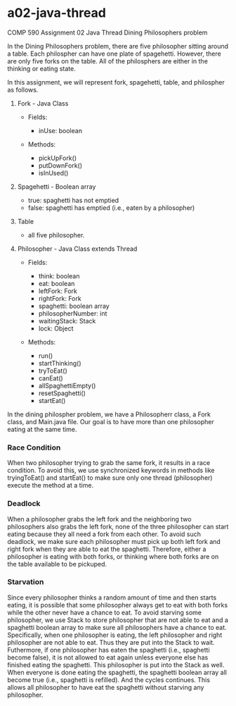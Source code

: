 # a02-java-thread
COMP 590 Assignment 02 Java Thread Dining Philosophers problem

In the Dining Philosophers problem, there are five philosopher sitting around a table. Each philospher can have one plate of spagehetti. However, there are only five forks on the table. All of the philosphers are either in the thinking or eating state. 

In this assignment, we will represent fork, spagehetti, table, and philospher as follows. 

1. Fork - Java Class 
    - Fields: 
        - inUse: boolean

    - Methods:
        - pickUpFork()
        - putDownFork()
        - isInUsed()


2. Spagehetti - Boolean array
    - true: spaghetti has not emptied
    - false: spaghetti has emptied (i.e., eaten by a philosopher)


3. Table 
    - all five philosopher. 


4. Philosopher - Java Class extends Thread
    - Fields: 
        - think: boolean
        - eat: boolean 
        - leftFork: Fork
        - rightFork: Fork
        - spaghetti: boolean array
        - philosopherNumber: int 
        - waitingStack: Stack<Philosopher>
        - lock: Object

    - Methods: 
        - run()
        - startThinking()
        - tryToEat()
        - canEat()
        - allSpaghettiEmpty()
        - resetSpaghetti()
        - startEat()



In the dining philospher problem, we have a Philosopherr class, a Fork class, and Main.java file. Our goal is to have more than one philosopher eating at the same time. 

### Race Condition
When two philosopher trying to grab the same fork, it results in a race condition. To avoid this, we use synchronized keywords in methods like tryingToEat() and startEat() to make sure only one thread (philosopher) execute the method at a time. 

### Deadlock 
When a philosopher grabs the left fork and the neighboring two philosophers also grabs the left fork, none of the three philosopher can start eating because they all need a fork from each other. To avoid such deadlock, we make sure each philosopher must pick up both left fork and right fork when they are able to eat the spaghetti. Therefore, either a philosopher is eating with both forks, or thinking where both forks are on the table available to be pickuped. 

### Starvation
Since every philosopher thinks a random amount of time and then starts eating, it is possible that some philosopher always get to eat with both forks while the other never have a chance to eat. To avoid starving some philosopher, we use Stack to store philosopher that are not able to eat and a spaghetti boolean array to make sure all philosophers have a chance to eat. Specifically, when one philosopher is eating, the left philosopher and right philosopher are not able to eat. Thus they are put into the Stack to wait. Futhermore, if one philosopher has eaten the spaghetti (i.e., spaghetti become false), it is not allowed to eat again unless everyone else has finished eating the spaghetti. This philosopher is put into the Stack as well. When everyone is done eating the spaghetti, the spaghetti boolean array all become true (i.e., spaghetti is refilled). And the cycles continues. This allows all philosopher to have eat the spaghetti without starving any philosopher.
